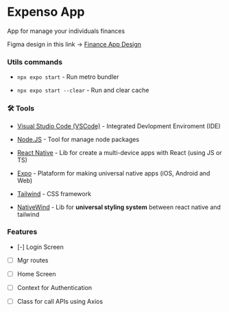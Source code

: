 # Expenso App

App for manage your individuals finances

Figma design in this link -> [Finance App Design](<https://www.figma.com/file/hO8TU4VWsBL400LdS4wRV5/Finance-App-UI-KIt-(Community)?node-id=6%3A599&mode=dev>)

### Utils commands

- `npx expo start` - Run metro bundler

- `npx expo start --clear` - Run and clear cache

### 🛠️ Tools

- [Visual Studio Code (VSCode)](https://code.visualstudio.com/) - Integrated Devlopment Enviroment (IDE)

- [Node.JS](https://nodejs.org/en) - Tool for manage node packages

- [React Native](https://reactnative.dev/) - Lib for create a multi-device apps with React (using JS or TS)

- [Expo](https://expo.dev/) - Plataform for making universal native apps (iOS, Android and Web)

- [Tailwind](https://tailwindcss.com/) - CSS framework

- [NativeWind](https://www.nativewind.dev/quick-starts/expo) - Lib for **universal styling system** between react native and tailwind

### Features

- [-] Login Screen

- [ ] Mgr routes

- [ ] Home Screen

- [ ] Context for Authentication

- [ ] Class for call APIs using Axios
